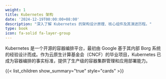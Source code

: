 ```yaml
---
weight: 1
title: Kubernetes 架构
date: '2024-12-19T00:00:00+08:00'
description: "深入了解 Kubernetes 的架构设计原理、核心组件及其演进历程。"
type: book
icon: fa-solid fa-layer-group
---
```


Kubernetes 是一个开源的容器编排平台，最初由 Google 基于其内部 Borg 系统的经验设计而成。作为云原生计算基金会（CNCF）的毕业项目，Kubernetes 已成为容器编排的事实标准，提供了生产级的容器集群管理和应用部署能力。

{{< list_children show_summary="true" style="cards" >}}
